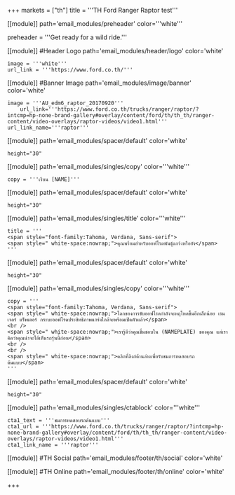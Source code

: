 +++
markets = ["th"]
title = '''TH Ford Ranger Raptor test'''

[[module]]
path='email_modules/preheader'
color='''white'''

preheader = '''Get ready for a wild ride.'''

[[module]] #Header Logo
path='email_modules/header/logo'
color='white'

	image = '''white'''
	url_link = '''https://www.ford.co.th/'''

[[module]] #Banner Image
path='email_modules/image/banner'
color='white'

	image = '''AU_edm6_raptor_20170920'''
		url_link='''https://www.ford.co.th/trucks/ranger/raptor/?intcmp=hp-none-brand-gallery#overlay/content/ford/th/th_th/ranger-content/video-overlays/raptor-videos/video1.html'''
	url_link_name='''raptor'''

[[module]]
path='email_modules/spacer/default'
color='white'

	height="30"
    
[[module]]
path='email_modules/singles/copy'
color='''white'''

	copy = '''เรียน [NAME]'''
    
[[module]]
path='email_modules/spacer/default'
color='white'

	height="30"
    
[[module]]
path='email_modules/singles/title'
color='''white'''

	title = '''
    <span style="font-family:Tahoma, Verdana, Sans-serif">
	<span style=" white-space:nowrap;">คุณพร้อมสำหรับออฟโรดพันธุ์แกร่งหรือยัง</span>
    '''

[[module]]
path='email_modules/spacer/default'
color='white'

	height="30"

[[module]]
path='email_modules/singles/copy'
color='''white'''

	copy = '''
    <span style="font-family:Tahoma, Verdana, Sans-serif">
	<span style=" white-space:nowrap;">โลกของการขับออฟโรดกำลังจะหฤโหดขึ้นอีกเล็กน้อย เรนเจอร์ แร็พเตอร์ กระบะออฟโรดประสิทธิภาพแกร่งใกล้จะพร้อมเปิดตัวแล้ว</span>
    <br />
    <span style=" white-space:nowrap;">เรารู้ดีว่าคุณชื่นชอบใน (NAMEPLATE) ของคุณ แต่เราคิดว่าคุณน่าจะได้เห็นรถรุ่นนี้ก่อน</span>
    <br />
    <br />
    <span style=" white-space:nowrap;">คลิกที่ลิงก์ด้านล่างเพื่อรับชมการทดสอบรถต้นแบบ</span>
    '''
    
[[module]]
path='email_modules/spacer/default'
color='white'

	height="30"
    
[[module]]
path='email_modules/singles/ctablock'
color='''white'''

	cta1_text = '''ชมการทดสอบรถต้นแบบ'''
	cta1_url = '''https://www.ford.co.th/trucks/ranger/raptor/?intcmp=hp-none-brand-gallery#overlay/content/ford/th/th_th/ranger-content/video-overlays/raptor-videos/video1.html'''
	cta1_link_name = '''raptor'''

[[module]] #TH Social
path='email_modules/footer/th/social'
color='white'

[[module]] #TH Online
path='email_modules/footer/th/online'
color='white'

+++